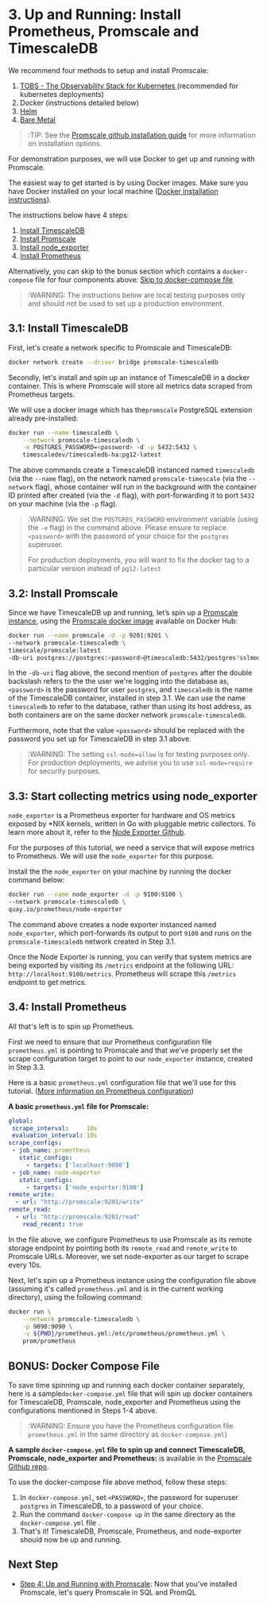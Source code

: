 # 3. Up and Running: Install Prometheus, Promscale and TimescaleDB

We recommend four methods to setup and install Promscale:
1. [TOBS - The Observability Stack for Kubernetes ][tobs-github] (recommended for kubernetes deployments)
2. Docker (instructions detailed below) 
3. [Helm][promscale-helm-chart]
4. [Bare Metal][promscale-baremetal-docs]

> :TIP: See the [Promscale github installation guide][promscale-github-installation] for more information on installation options.

For demonstration purposes, we will use Docker to get up and running with Promscale.

The easiest way to get started is by using Docker images. Make sure you have Docker installed on your local machine ([Docker installation instructions][docker]).

The instructions below have 4 steps:
1. [Install TimescaleDB](#install-timescaledb)
2. [Install Promscale](#install-promscale)
3. [Install node_exporter](#install-node-exporter) 
4. [Install Prometheus](#install-prometheus)

Alternatively, you can skip to the bonus section which contains a `docker-compose` file for four components above: [Skip to docker-compose file](#promscale-docker-compose)

>:WARNING: The instructions below are local testing purposes only and should not be used to set up a production environment.

## 3.1: Install TimescaleDB [](install-timescaledb)

First, let's create a network specific to Promscale and TimescaleDB:

``` bash
docker network create --driver bridge promscale-timescaledb
```


Secondly, let's install and spin up an instance of TimescaleDB in a docker container.  This is where Promscale will store all metrics data scraped from Prometheus targets. 

We will use a docker image which has the`promscale` PostgreSQL extension already pre-installed:

```bash
docker run --name timescaledb \
    --network promscale-timescaledb \
    -e POSTGRES_PASSWORD=<password> -d -p 5432:5432 \
    timescaledev/timescaledb-ha:pg12-latest
```
The above commands create a TimescaleDB instanced named `timescaledb` (via the `--name` flag), on the network named `promscale-timescale` (via the `--network` flag), whose container will run in the background with the container ID printed after created (via the `-d` flag), with port-forwarding it to port `5432` on your machine (via the `-p` flag).

> :WARNING: We set the `POSTGRES_PASSWORD` environment variable (using the `-e` flag) in the command above. Please ensure to replace `<password>` with the password of your choice for the `postgres` superuser.
> 
> For production deployments, you will want to fix the docker tag to a particular version instead of `pg12-latest`

## 3.2: Install Promscale [](install-promscale)

Since we have TimescaleDB up and running, let’s spin up a [Promscale instance][promscale-github], using the [Promscale docker image][promscale-docker-image] available on Docker Hub:

```bash
docker run --name promscale -d -p 9201:9201 \
--network promscale-timescaledb \
timescale/promscale:latest
-db-uri postgres://postgres:<password>@timescaledb:5432/postgres?sslmode=allow
```

In the `-db-uri` flag above, the second mention of `postgres` after the double backslash refers to the the user we're logging into the database as, `<password>` is the password for user `postgres`, and `timescaledb` is the name of the TimescaleDB container, installed in step 3.1. We can use the name `timescaledb` to refer to the database, rather than using its host address, as both containers are on the same docker network `promscale-timescaledb`.

Furthermore, note that the value `<password>` should be replaced with the password you set up for TimescaleDB in step 3.1 above.

>:WARNING: The setting `ssl-mode=allow` is for testing purposes only. For production deployments, we advise you to use `ssl-mode=require` for security purposes. 


## 3.3: Start collecting metrics using node_exporter [](install-node-exporter)

`node_exporter` is a Prometheus exporter for hardware and OS metrics exposed by *NIX kernels, written in Go with pluggable metric collectors. To learn more about it, refer to the [Node Exporter Github][].

For the purposes of this tutorial, we need a service that will expose metrics to Prometheus. We will use the `node_exporter` for this purpose. 

Install the the `node_exporter` on your machine by running the docker command below:

```bash
docker run --name node_exporter -d -p 9100:9100 \
--network promscale-timescaledb \
quay.io/prometheus/node-exporter
```
The command above creates a node exporter instanced named `node_exporter`, which port-forwards its output to port `9100` and runs on the `promscale-timescaledb` network created in Step 3.1.

Once the Node Exporter is running, you can verify that system metrics are being exported by visiting its `/metrics` endpoint at the following URL: `http://localhost:9100/metrics`. Prometheus will scrape this `/metrics` endpoint to get metrics.

## 3.4: Install Prometheus [](install-prometheus)

All that's left is to spin up Prometheus. 

First we need to ensure that our Prometheus configuration file `prometheus.yml` is pointing to Promscale and that we’ve properly set the scrape configuration target to point to our `node_exporter` instance, created in Step 3.3.

Here is a basic `prometheus.yml` configuration file that we'll use for this tutorial. ([More information on Prometheus configuration][first steps])

**A basic `prometheus.yml` file for Promscale:**
```yaml
global:
 scrape_interval:     10s
 evaluation_interval: 10s
scrape_configs:
 - job_name: prometheus
   static_configs:
     - targets: ['localhost:9090']
 - job_name: node-exporter
   static_configs:
     - targets: ['node_exporter:9100']
remote_write:
  - url: "http://promscale:9201/write"
remote_read:
  - url: "http://promscale:9201/read"
    read_recent: true
```
In the file above, we configure Prometheus to use Promscale as its remote storage endpoint by pointing both its `remote_read` and `remote_write` to Promscale URLs. Moreover, we set node-exporter as our target to scrape every 10s.

Next, let's spin up a Prometheus instance using the configuration file above (assuming it's called `prometheus.yml` and is in the current working directory), using the following command:

```bash
docker run \
    --network promscale-timescaledb \
    -p 9090:9090 \
    -v ${PWD}/prometheus.yml:/etc/prometheus/prometheus.yml \
    prom/prometheus
```

## BONUS: Docker Compose File [](promscale-docker-compose)
To save time spinning up and running each docker container separately, here is a sample`docker-compose.yml` file that will spin up docker containers for TimescaleDB, Promscale, node_exporter and Prometheus using the configurations mentioned in Steps 1-4 above. 

> :WARNING: Ensure you have the Prometheus configuration file `prometheus.yml` in the same directory as `docker-compose.yml`)

**A sample `docker-compose.yml` file to spin up and connect TimescaleDB, Promscale, node_exporter and Prometheus:** is available in the [Promscale Github repo][promscale-docker-compose].

To use the docker-compose file above method, follow these steps: 
1. In `docker-compose.yml`, set `<PASSWORD>`, the password for superuser `postgres` in TimescaleDB, to a password of your choice.
2. Run the command `docker-compose up` in the same directory as the `docker-compose.yml` file .
3. That's it! TimescaleDB, Promscale, Prometheus, and node-exporter should now be up and running.



## Next Step
* [Step 4: Up and Running with Promscale][promscale-run-queries]: Now that you've installed Promscale, let's query Promscale in SQL and PromQL

[prometheus-webpage]:https://prometheus.io
[promscale-blog]: https://blog.timescale.com/blog/promscale-analytical-platform-long-term-store-for-prometheus-combined-sql-promql-postgresql/
[promscale-readme]: https://github.com/timescale/promscale/blob/master/README.md
[design-doc]: https://tsdb.co/prom-design-doc
[promscale-github]: https://github.com/timescale/promscale#promscale
[promscale-extension]: https://github.com/timescale/promscale_extension#promscale-extension
[promscale-helm-chart]: https://github.com/timescale/promscale/tree/master/helm-chart
[tobs-github]: https://github.com/timescale/tobs
[promscale-baremetal-docs]: https://github.com/timescale/promscale/blob/master/docs/bare-metal-promscale-stack.md#deploying-promscale-on-bare-metal
[Prometheus]: https://prometheus.io/
[timescaledb vs]: /introduction/timescaledb-vs-postgres
[prometheus storage docs]: https://prometheus.io/docs/prometheus/latest/storage/
[prometheus lts]: https://prometheus.io/docs/operating/integrations/#remote-endpoints-and-storage
[prometheus-federation]: https://prometheus.io/docs/prometheus/latest/federation/
[docker-pg-prom-timescale]: https://hub.docker.com/r/timescale/pg_prometheus
[postgresql adapter]: https://github.com/timescale/prometheus-postgresql-adapter
[Prometheus native format]: https://prometheus.io/docs/instrumenting/exposition_formats/
[docker]: https://docs.docker.com/get-docker/
[docker image]: https://hub.docker.com/r/timescale/prometheus-postgresql-adapter
[Node Exporter]: https://github.com/prometheus/node_exporter
[first steps]: https://prometheus.io/docs/introduction/first_steps/#configuring-prometheus
[for example]: https://www.zdnet.com/article/linux-meltdown-patch-up-to-800-percent-cpu-overhead-netflix-tests-show/
[promql-functions]: https://prometheus.io/docs/prometheus/latest/querying/functions/
[promscale-intro-video]: https://youtube.com/playlist?list=PLsceB9ac9MHTrmU-q7WCEvies-o7ts3ps
[Writing to Promscale]: https://github.com/timescale/promscale/blob/master/docs/writing_to_promscale.md
[Node Exporter Github]: https://github.com/prometheus/node_exporter#node-exporter
[promscale-github-installation]: https://github.com/timescale/promscale#-choose-your-own-installation-adventure
[promscale-docker-image]: https://hub.docker.com/r/timescale/promscale
[psql docs]: https://www.postgresql.org/docs/13/app-psql.html
[an Luu's post on SQL query]: https://danluu.com/metrics-analytics/
[grafana-homepage]:https://grafana.com
[promlens-homepage]: https://promlens.com
[multinode-blog]:https://blog.timescale.com/blog/timescaledb-2-0-a-multi-node-petabyte-scale-completely-free-relational-database-for-time-series/
[grafana-docker]: https://grafana.com/docs/grafana/latest/installation/docker/#install-official-and-community-grafana-plugins
[timescaledb-multinode-docs]:https://docs.timescale.com/latest/getting-started/setup-multi-node-basic
[timescale-analytics]:https://github.com/timescale/timescale-analytics
[hello-timescale]:https://docs.timescale.com/latest/tutorials/tutorial-hello-timescale
[promscale-docker-compose]: https://github.com/timescale/promscale/blob/master/docker-compose/docker-compose.yaml
[promscale-run-queries]: /tutorials/getting-started-with-promscale/promscale-run-queries
